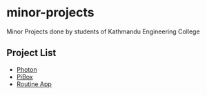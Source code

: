 # minor-projects
Minor Projects done by students of Kathmandu Engineering College

## Project List
- [Photon](https://github.com/amitness/minor-project)
- [PiBox](https://github.com/squgeim/PiBox)
- [Routine App](https://github.com/deepsadhi/Routine-App)
